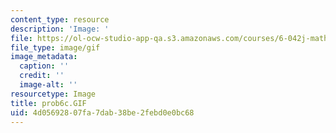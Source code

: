 ```yaml
---
content_type: resource
description: 'Image: '
file: https://ol-ocw-studio-app-qa.s3.amazonaws.com/courses/6-042j-mathematics-for-computer-science-spring-2015/4d05692807fa7dab38be2febd0e0bc68_prob6c.GIF
file_type: image/gif
image_metadata:
  caption: ''
  credit: ''
  image-alt: ''
resourcetype: Image
title: prob6c.GIF
uid: 4d056928-07fa-7dab-38be-2febd0e0bc68
---
```

